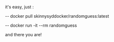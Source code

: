 it's easy, just :

-- docker pull skinnysyddocker/randomguess:latest

-- docker run -it --rm randomguess

and there you are!

